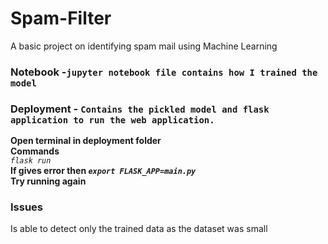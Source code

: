 # Spam-Filter
A basic project on identifying spam mail using Machine Learning  

### **Notebook** -`jupyter notebook file contains how I trained the model`  
### **Deployment** - `Contains the pickled model and flask application to run the web application.`  
**Open terminal in deployment folder**  
**Commands**  
_`flask run`_  
**If gives error then _`export FLASK_APP=main.py`_**  
**Try running again**  

### **Issues**  
Is able to detect only the trained data as the dataset was small   


